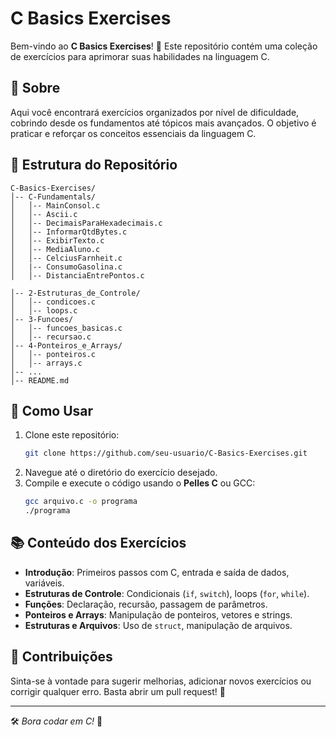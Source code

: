 # C Basics Exercises

Bem-vindo ao **C Basics Exercises**! 🚀 Este repositório contém uma coleção de exercícios para aprimorar suas habilidades na linguagem C.

## 📌 Sobre
Aqui você encontrará exercícios organizados por nível de dificuldade, cobrindo desde os fundamentos até tópicos mais avançados. O objetivo é praticar e reforçar os conceitos essenciais da linguagem C.

## 📂 Estrutura do Repositório
```
C-Basics-Exercises/
│-- C-Fundamentals/
│   │-- MainConsol.c
│   │-- Ascii.c
│   │-- DecimaisParaHexadecimais.c
│   │-- InformarQtdBytes.c
│   │-- ExibirTexto.c
│   │-- MediaAluno.c
│   │-- CelciusFarnheit.c
│   |-- ConsumoGasolina.c
│   │-- DistanciaEntrePontos.c

│-- 2-Estruturas_de_Controle/
│   │-- condicoes.c
│   │-- loops.c
│-- 3-Funcoes/
│   │-- funcoes_basicas.c
│   │-- recursao.c
│-- 4-Ponteiros_e_Arrays/
│   │-- ponteiros.c
│   │-- arrays.c
│-- ...
│-- README.md
```

## 🏁 Como Usar
1. Clone este repositório:
   ```sh
   git clone https://github.com/seu-usuario/C-Basics-Exercises.git
   ```
2. Navegue até o diretório do exercício desejado.
3. Compile e execute o código usando o **Pelles C** ou GCC:
   ```sh
   gcc arquivo.c -o programa
   ./programa
   ```
   

## 📚 Conteúdo dos Exercícios
- **Introdução**: Primeiros passos com C, entrada e saída de dados, variáveis.
- **Estruturas de Controle**: Condicionais (`if`, `switch`), loops (`for`, `while`).
- **Funções**: Declaração, recursão, passagem de parâmetros.
- **Ponteiros e Arrays**: Manipulação de ponteiros, vetores e strings.
- **Estruturas e Arquivos**: Uso de `struct`, manipulação de arquivos.

## 🎯 Contribuições
Sinta-se à vontade para sugerir melhorias, adicionar novos exercícios ou corrigir qualquer erro. Basta abrir um pull request! 🤝


---
🛠️ *Bora codar em C!* 🚀
